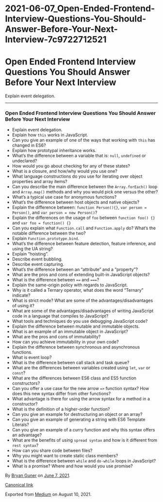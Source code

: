 # 2021-06-07_Open-Ended-Frontend-Interview-Questions-You-Should-Answer-Before-Your-Next-Interview-7c9722712521

# Open Ended Frontend Interview Questions You Should Answer Before Your Next Interview

Explain event delegation.

---

### Open Ended Frontend Interview Questions You Should Answer Before Your Next Interview

- Explain event delegation.
- Explain how `this` works in JavaScript.
- Can you give an example of one of the ways that working with `this` has changed in ES6?
- Explain how prototypal inheritance works.
- What’s the difference between a variable that is: `null`, `undefined` or undeclared?
- How would you go about checking for any of these states?
- What is a closure, and how/why would you use one?
- What language constructions do you use for iterating over object properties and array items?
- Can you describe the main difference between the `Array.forEach()` loop and `Array.map()` methods and why you would pick one versus the other?
- What’s a typical use case for anonymous functions?
- What’s the difference between host objects and native objects?
- Explain the difference between: `function Person(){}`, `var person = Person()`, and `var person = new Person()`?
- Explain the differences on the usage of `foo` between `function foo() {}` and `var foo = function() {}`
- Can you explain what `Function.call` and `Function.apply` do? What’s the notable difference between the two?
- Explain `Function.prototype.bind`.
- What’s the difference between feature detection, feature inference, and using the UA string?
- Explain “hoisting”.
- Describe event bubbling.
- Describe event capturing.
- What’s the difference between an “attribute” and a “property”?
- What are the pros and cons of extending built-in JavaScript objects?
- What is the difference between `==` and `===`?
- Explain the same-origin policy with regards to JavaScript.
- Why is it called a Ternary operator, what does the word “Ternary” indicate?
- What is strict mode? What are some of the advantages/disadvantages of using it?
- What are some of the advantages/disadvantages of writing JavaScript code in a language that compiles to JavaScript?
- What tools and techniques do you use debugging JavaScript code?
- Explain the difference between mutable and immutable objects.
- What is an example of an immutable object in JavaScript?
- What are the pros and cons of immutability?
- How can you achieve immutability in your own code?
- Explain the difference between synchronous and asynchronous functions.
- What is event loop?
- What is the difference between call stack and task queue?
- What are the differences between variables created using `let`, `var` or `const`?
- What are the differences between ES6 class and ES5 function constructors?
- Can you offer a use case for the new arrow `=>` function syntax? How does this new syntax differ from other functions?
- What advantage is there for using the arrow syntax for a method in a constructor?
- What is the definition of a higher-order function?
- Can you give an example for destructuring an object or an array?
- Can you give an example of generating a string with ES6 Template Literals?
- Can you give an example of a curry function and why this syntax offers an advantage?
- What are the benefits of using `spread syntax` and how is it different from `rest syntax`?
- How can you share code between files?
- Why you might want to create static class members?
- What is the difference between `while` and `do-while` loops in JavaScript?
- What is a promise? Where and how would you use promise?

By [Bryan Guner](https://medium.com/@bryanguner) on [June 7, 2021](https://medium.com/p/7c9722712521).

[Canonical link](https://medium.com/@bryanguner/open-ended-frontend-interview-questions-you-should-answer-before-your-next-interview-7c9722712521)

Exported from [Medium](https://medium.com/) on August 10, 2021.